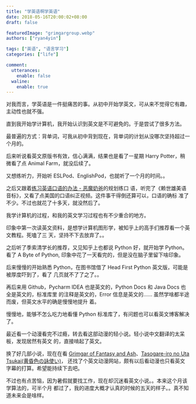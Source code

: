 ```yaml
---
title: "学英语啊学英语"
date: 2018-05-16T20:00:02+08:00
draft: false

featuredImage: "grimgargroup.webp"
authors: ["ryan4yin"]

tags: ["英语", "语言学习"]
categories: ["life"]

comment:
  utterances:
    enable: false
  waline:
    enable: true
---
```


对我而言，学英语是一件挺痛苦的事。从初中开始学英文，可从来不觉得它有趣，主动性也就不强。

直到我开始学计算机，我开始认识到英文是不可避免的。于是尝试了很多方法。

最普遍的方式：背单词，可我从初中背到现在，背单词的计划从没哪次坚持超过一个月的。

后来听说看英文原版书有效，信心满满，结果也是看了一星期 Harry Potter，稍微看了点 Animal
Farm，就没后续了。

又想练听力，开始听 ESLPod、EnglishPod，也就听了一个月的时间。。

之后又跟着[练习英语口语的办法 - 恶魔奶爸](https://zhuanlan.zhihu.com/p/20836532)的规划练口
语，听完了《赖世雄美语音标》，又看了点美国的口语纠正视频。这件事干得倒还算可以，口语的确标
准了不少。不过也就花了十多天，就没然后了。

我学计算机的过程，和我的英文学习过程也有不少重合的地方。

印象中第一次读英文资料，是想学计算机图形学，被知乎上的高手们推荐看一个英文教程。死嗑了三
天，坚持不下去放弃了。。

之后听了季索清学长的推荐，又见知乎上也都说 Python 好，就开始学 Python。看了 A Byte of
Python, 印象中花了一天看完的，但是没在脑子里留下啥印象。

后来慢慢的开始熟悉 Python，在图书馆借了 Head First Python 英文版，可能是被厚度吓到了，看了
几页就不了了之了。。

再后来用 Github，Pycharm IDEA 也是英文的，Python Docs 和 Java Docs 也全是英文的，标准库里
的注释是英文的，Error 信息是英文的...... 虽然学啥都半途而废，但英文水平的确是慢慢地提升
着。

慢慢地，能够不怎么吃力地看懂 Python 标准库了，有问题也可以看英文博客解决了。

最近看一个动漫看完不过瘾，转去看这部动漫的轻小说。轻小说中文翻译的太呆板，发现居然有英文
的，直接啃起了英文。

换了好几部小说，现在在看
[Grimgar of Fantasy and Ash](https://www.baka-tsuki.org/project/index.php?title=Hai_to_Gensou_no_Grimgar)、[Tasogare-iro no Uta Tsukai(黄昏色の詠使い)](https://www.baka-tsuki.org/project/index.php?title=Tasogare-iro_no_Uta_Tsukai)，
还找了个英文动漫网站，颇有以后看动漫也只看英文字幕的打算。希望能持续下去吧。

不过也有点苦恼，因为暑假就要找工作，现在却沉迷看英文小说。。本来这个月该学算法的，可半个月
都过了，我的进度大概才认真的时候的五天的样子。。真不知道未来会是啥样。
